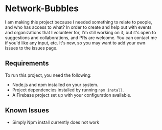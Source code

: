 # Network-Bubbles
I am making this project because I needed something to relate to people, and who has access to what? In order to create and help out with events and organizations that I volunteer for, I'm still working on it, but it's open to suggestions and collaborations, and PRs are welcome. You can contact me if you'd like any input, etc. It's new, so you may want to add your own issues to the issues page.

## Requirements

To run this project, you need the following:

*   Node.js and npm installed on your system.
*   Project dependencies installed by running `npm install`.
*   A Firebase project set up with your configuration available.

## Known Issues

* Simply Npm install currently does not work